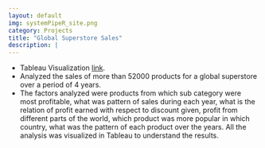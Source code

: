 ```yaml
---
layout: default
img: systemPipeR_site.png
category: Projects
title: "Global Superstore Sales"
description: |
---
```

* Tableau Visualization [link](https://public.tableau.com/profile/devansh.sheth#!/vizhome/Book2_15793354923550/SubCatProfit).
* Analyzed the sales of more than 52000 products for a global superstore over a period of 4 years.
* The factors analyzed were products from which sub category were most profitable, what was pattern of sales during each year, what is the relation of profit earned with respect to discount given, profit from different parts of the world, which product was more popular in which country, what was the pattern of each product over the years. All the analysis was visualized in Tableau to understand the results.
